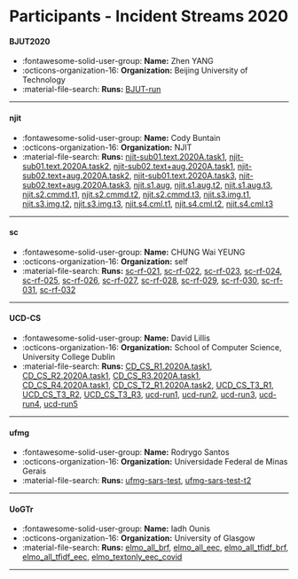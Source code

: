 # Participants - Incident Streams 2020 

#### BJUT2020 
 - :fontawesome-solid-user-group: **Name:** Zhen YANG 
 - :octicons-organization-16: **Organization:** Beijing University of Technology 
 - :material-file-search: **Runs:** [BJUT-run](./runs.md#bjut-run) 

---
#### njit 
 - :fontawesome-solid-user-group: **Name:** Cody Buntain 
 - :octicons-organization-16: **Organization:** NJIT 
 - :material-file-search: **Runs:** [njit-sub01.text.2020A.task1](./runs.md#njit-sub01.text.2020a.task1), [njit-sub01.text.2020A.task2](./runs.md#njit-sub01.text.2020a.task2), [njit-sub02.text+aug.2020A.task1](./runs.md#njit-sub02.text+aug.2020a.task1), [njit-sub02.text+aug.2020A.task2](./runs.md#njit-sub02.text+aug.2020a.task2), [njit-sub01.text.2020A.task3](./runs.md#njit-sub01.text.2020a.task3), [njit-sub02.text+aug.2020A.task3](./runs.md#njit-sub02.text+aug.2020a.task3), [njit.s1.aug](./runs.md#njit.s1.aug), [njit.s1.aug.t2](./runs.md#njit.s1.aug.t2), [njit.s1.aug.t3](./runs.md#njit.s1.aug.t3), [njit.s2.cmmd.t1](./runs.md#njit.s2.cmmd.t1), [njit.s2.cmmd.t2](./runs.md#njit.s2.cmmd.t2), [njit.s2.cmmd.t3](./runs.md#njit.s2.cmmd.t3), [njit.s3.img.t1](./runs.md#njit.s3.img.t1), [njit.s3.img.t2](./runs.md#njit.s3.img.t2), [njit.s3.img.t3](./runs.md#njit.s3.img.t3), [njit.s4.cml.t1](./runs.md#njit.s4.cml.t1), [njit.s4.cml.t2](./runs.md#njit.s4.cml.t2), [njit.s4.cml.t3](./runs.md#njit.s4.cml.t3) 

---
#### sc 
 - :fontawesome-solid-user-group: **Name:** CHUNG Wai YEUNG 
 - :octicons-organization-16: **Organization:** self 
 - :material-file-search: **Runs:** [sc-rf-021](./runs.md#sc-rf-021), [sc-rf-022](./runs.md#sc-rf-022), [sc-rf-023](./runs.md#sc-rf-023), [sc-rf-024](./runs.md#sc-rf-024), [sc-rf-025](./runs.md#sc-rf-025), [sc-rf-026](./runs.md#sc-rf-026), [sc-rf-027](./runs.md#sc-rf-027), [sc-rf-028](./runs.md#sc-rf-028), [sc-rf-029](./runs.md#sc-rf-029), [sc-rf-030](./runs.md#sc-rf-030), [sc-rf-031](./runs.md#sc-rf-031), [sc-rf-032](./runs.md#sc-rf-032) 

---
#### UCD-CS 
 - :fontawesome-solid-user-group: **Name:** David Lillis 
 - :octicons-organization-16: **Organization:** School of Computer Science, University College Dublin 
 - :material-file-search: **Runs:** [CD_CS_R1.2020A.task1](./runs.md#cd_cs_r1.2020a.task1), [CD_CS_R2.2020A.task1](./runs.md#cd_cs_r2.2020a.task1), [CD_CS_R3.2020A.task1](./runs.md#cd_cs_r3.2020a.task1), [CD_CS_R4.2020A.task1](./runs.md#cd_cs_r4.2020a.task1), [CD_CS_T2_R1.2020A.task2](./runs.md#cd_cs_t2_r1.2020a.task2), [UCD_CS_T3_R1](./runs.md#ucd_cs_t3_r1), [UCD_CS_T3_R2](./runs.md#ucd_cs_t3_r2), [UCD_CS_T3_R3](./runs.md#ucd_cs_t3_r3), [ucd-run1](./runs.md#ucd-run1), [ucd-run2](./runs.md#ucd-run2), [ucd-run3](./runs.md#ucd-run3), [ucd-run4](./runs.md#ucd-run4), [ucd-run5](./runs.md#ucd-run5) 

---
#### ufmg 
 - :fontawesome-solid-user-group: **Name:** Rodrygo Santos 
 - :octicons-organization-16: **Organization:** Universidade Federal de Minas Gerais 
 - :material-file-search: **Runs:** [ufmg-sars-test](./runs.md#ufmg-sars-test), [ufmg-sars-test-t2](./runs.md#ufmg-sars-test-t2) 

---
#### UoGTr 
 - :fontawesome-solid-user-group: **Name:** Iadh Ounis 
 - :octicons-organization-16: **Organization:** University of Glasgow 
 - :material-file-search: **Runs:** [elmo_all_brf](./runs.md#elmo_all_brf), [elmo_all_eec](./runs.md#elmo_all_eec), [elmo_all_tfidf_brf](./runs.md#elmo_all_tfidf_brf), [elmo_all_tfidf_eec](./runs.md#elmo_all_tfidf_eec), [elmo_textonly_eec_covid](./runs.md#elmo_textonly_eec_covid) 

---
